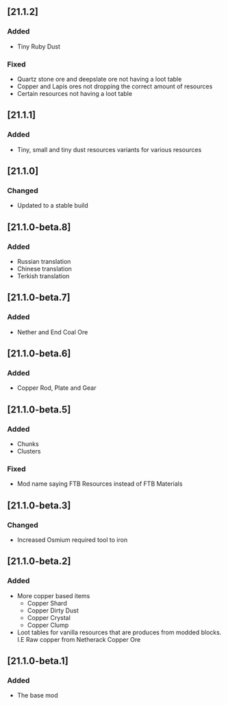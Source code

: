## [21.1.2]

### Added
* Tiny Ruby Dust

### Fixed
* Quartz stone ore and deepslate ore not having a loot table
* Copper and Lapis ores not dropping the correct amount of resources
* Certain resources not having a loot table

## [21.1.1]

### Added
* Tiny, small and tiny dust resources variants for various resources

## [21.1.0]

### Changed

- Updated to a stable build

## [21.1.0-beta.8]

### Added

- Russian translation
- Chinese translation
- Terkish translation

## [21.1.0-beta.7]

### Added

- Nether and End Coal Ore

## [21.1.0-beta.6]

### Added

- Copper Rod, Plate and Gear

## [21.1.0-beta.5]

### Added

- Chunks
- Clusters

### Fixed

- Mod name saying FTB Resources instead of FTB Materials

## [21.1.0-beta.3]

### Changed

- Increased Osmium required tool to iron

## [21.1.0-beta.2]

### Added

- More copper based items
  - Copper Shard
  - Copper Dirty Dust
  - Copper Crystal
  - Copper Clump
- Loot tables for vanilla resources that are produces from modded blocks. I.E Raw copper from Netherack Copper Ore

## [21.1.0-beta.1]

### Added

- The base mod
